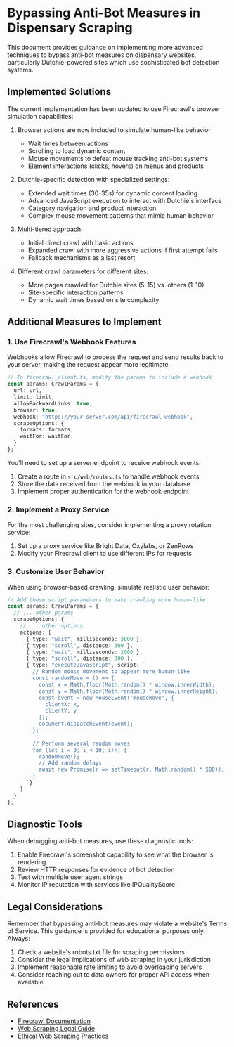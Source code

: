 # Bypassing Anti-Bot Measures in Dispensary Scraping

This document provides guidance on implementing more advanced techniques to bypass anti-bot measures on dispensary websites, particularly Dutchie-powered sites which use sophisticated bot detection systems.

## Implemented Solutions

The current implementation has been updated to use Firecrawl's browser simulation capabilities:

1. Browser actions are now included to simulate human-like behavior
   - Wait times between actions
   - Scrolling to load dynamic content
   - Mouse movements to defeat mouse tracking anti-bot systems
   - Element interactions (clicks, hovers) on menus and products
   
2. Dutchie-specific detection with specialized settings:
   - Extended wait times (30-35s) for dynamic content loading
   - Advanced JavaScript execution to interact with Dutchie's interface
   - Category navigation and product interaction
   - Complex mouse movement patterns that mimic human behavior
   
3. Multi-tiered approach:
   - Initial direct crawl with basic actions
   - Expanded crawl with more aggressive actions if first attempt fails
   - Fallback mechanisms as a last resort
   
4. Different crawl parameters for different sites:
   - More pages crawled for Dutchie sites (5-15) vs. others (1-10)
   - Site-specific interaction patterns
   - Dynamic wait times based on site complexity

## Additional Measures to Implement

### 1. Use Firecrawl's Webhook Features

Webhooks allow Firecrawl to process the request and send results back to your server, making the request appear more legitimate.

```typescript
// In firecrawl_client.ts, modify the params to include a webhook
const params: CrawlParams = {
  url: url,
  limit: limit,
  allowBackwardLinks: true,
  browser: true,
  webhook: "https://your-server.com/api/firecrawl-webhook",
  scrapeOptions: {
    formats: formats,
    waitFor: waitFor,
  }
};
```

You'll need to set up a server endpoint to receive webhook events:
1. Create a route in `src/web/routes.ts` to handle webhook events
2. Store the data received from the webhook in your database
3. Implement proper authentication for the webhook endpoint

### 2. Implement a Proxy Service

For the most challenging sites, consider implementing a proxy rotation service:

1. Set up a proxy service like Bright Data, Oxylabs, or ZenRows
2. Modify your Firecrawl client to use different IPs for requests

### 3. Customize User Behavior

When using browser-based crawling, simulate realistic user behavior:

```typescript
// Add these script parameters to make crawling more human-like
const params: CrawlParams = {
  // ... other params
  scrapeOptions: {
    // ... other options
    actions: [
      { type: "wait", milliseconds: 3000 },
      { type: "scroll", distance: 300 },
      { type: "wait", milliseconds: 2000 },
      { type: "scroll", distance: 300 },
      { type: "executeJavascript", script: `
        // Random mouse movement to appear more human-like
        const randomMove = () => {
          const x = Math.floor(Math.random() * window.innerWidth);
          const y = Math.floor(Math.random() * window.innerHeight);
          const event = new MouseEvent('mousemove', {
            clientX: x,
            clientY: y
          });
          document.dispatchEvent(event);
        };
        
        // Perform several random moves
        for (let i = 0; i < 10; i++) {
          randomMove();
          // Add random delays
          await new Promise(r => setTimeout(r, Math.random() * 500));
        }
      `}
    ]
  }
};
```

## Diagnostic Tools

When debugging anti-bot measures, use these diagnostic tools:

1. Enable Firecrawl's screenshot capability to see what the browser is rendering
2. Review HTTP responses for evidence of bot detection
3. Test with multiple user agent strings
4. Monitor IP reputation with services like IPQualityScore

## Legal Considerations

Remember that bypassing anti-bot measures may violate a website's Terms of Service. This guidance is provided for educational purposes only. Always:

1. Check a website's robots.txt file for scraping permissions
2. Consider the legal implications of web scraping in your jurisdiction
3. Implement reasonable rate limiting to avoid overloading servers
4. Consider reaching out to data owners for proper API access when available

## References

- [Firecrawl Documentation](https://docs.firecrawl.dev/)
- [Web Scraping Legal Guide](https://www.zyte.com/learn/is-web-scraping-legal/)
- [Ethical Web Scraping Practices](https://github.com/JonasCz/How-To-Prevent-Scraping)